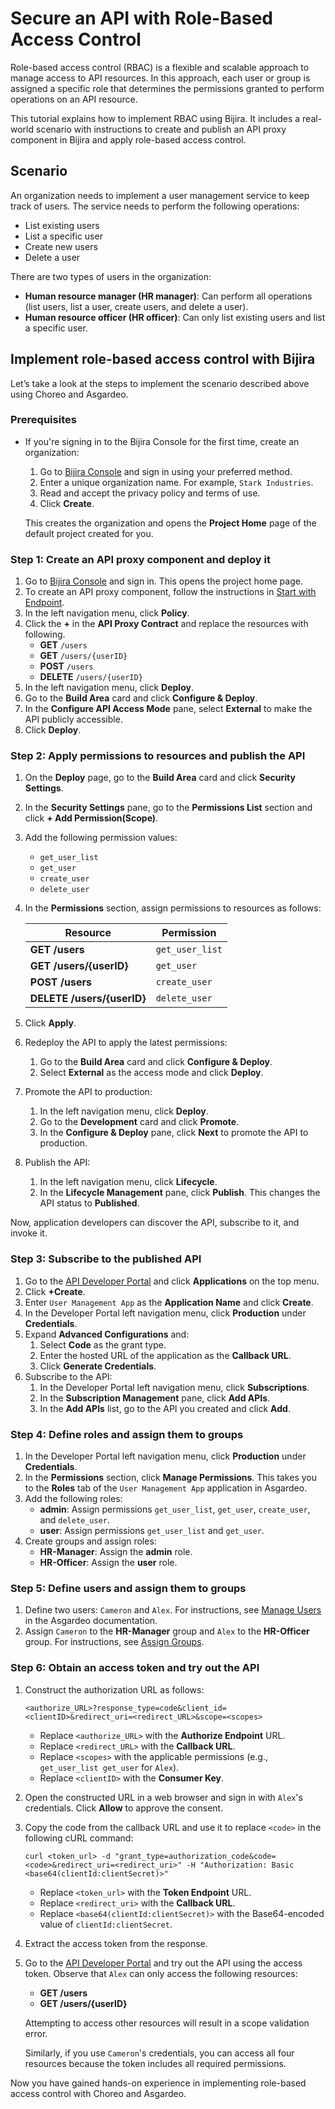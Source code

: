# Secure an API with Role-Based Access Control

Role-based access control (RBAC) is a flexible and scalable approach to manage access to API resources. In this approach, each user or group is assigned a specific role that determines the permissions granted to perform operations on an API resource.

This tutorial explains how to implement RBAC using Bijira. It includes a real-world scenario with instructions to create and publish an API proxy component in Bijira and apply role-based access control.

## Scenario

An organization needs to implement a user management service to keep track of users. The service needs to perform the following operations:

- List existing users
- List a specific user
- Create new users
- Delete a user

There are two types of users in the organization:

- **Human resource manager (HR manager)**: Can perform all operations (list users, list a user, create users, and delete a user).
- **Human resource officer (HR officer)**: Can only list existing users and list a specific user.

## Implement role-based access control with Bijira

Let’s take a look at the steps to implement the scenario described above using Choreo and Asgardeo.

### Prerequisites

- If you're signing in to the Bijira Console for the first time, create an organization:
    1. Go to [Bijira Console](https://console.bijira.dev/) and sign in using your preferred method.
    2. Enter a unique organization name. For example, `Stark Industries`.
    3. Read and accept the privacy policy and terms of use.
    4. Click **Create**.

  This creates the organization and opens the **Project Home** page of the default project created for you.

### Step 1: Create an API proxy component and deploy it

1. Go to [Bijira Console](https://console.bijira.dev/) and sign in. This opens the project home page.
2. To create an API proxy component, follow the instructions in [Start with Endpoint](../create-api-proxy/my-apis/http/start-with-endpoint.md).
3. In the left navigation menu, click **Policy**.
4. Click the **+** in the **API Proxy Contract** and replace the resources with following.
    - **GET** `/users`
    - **GET** `/users/{userID}`
    - **POST** `/users`
    - **DELETE** `/users/{userID}`
5. In the left navigation menu, click **Deploy**.
6. Go to the **Build Area** card and click **Configure & Deploy**.
7. In the **Configure API Access Mode** pane, select **External** to make the API publicly accessible.
8. Click **Deploy**.

### Step 2: Apply permissions to resources and publish the API

1. On the **Deploy** page, go to the **Build Area** card and click **Security Settings**.
2. In the **Security Settings** pane, go to the **Permissions List** section and click **+ Add Permission(Scope)**.
3. Add the following permission values:
    - `get_user_list`
    - `get_user`
    - `create_user`
    - `delete_user`
4. In the **Permissions** section, assign permissions to resources as follows:

    | **Resource**             | **Permission** |
    |--------------------------|----------------|
    | **GET /users**           | `get_user_list`|
    | **GET /users/{userID}**  | `get_user`     |
    | **POST /users**          | `create_user`  |
    | **DELETE /users/{userID}**| `delete_user`  |

5. Click **Apply**.
6. Redeploy the API to apply the latest permissions:
    1. Go to the **Build Area** card and click **Configure & Deploy**.
    2. Select **External** as the access mode and click **Deploy**.
7. Promote the API to production:
    1. In the left navigation menu, click **Deploy**.
    2. Go to the **Development** card and click **Promote**.
    3. In the **Configure & Deploy** pane, click **Next** to promote the API to production.
8. Publish the API:
    1. In the left navigation menu, click **Lifecycle**.
    2. In the **Lifecycle Management** pane, click **Publish**. This changes the API status to **Published**.

Now, application developers can discover the API, subscribe to it, and invoke it.

### Step 3: Subscribe to the published API

1. Go to the [API Developer Portal](https://devportal.choreo.dev/) and click **Applications** on the top menu.
2. Click **+Create**.
3. Enter `User Management App` as the **Application Name** and click **Create**.
4. In the Developer Portal left navigation menu, click **Production** under **Credentials**.
5. Expand **Advanced Configurations** and:
    1. Select **Code** as the grant type.
    2. Enter the hosted URL of the application as the **Callback URL**.
    3. Click **Generate Credentials**.
6. Subscribe to the API:
    1. In the Developer Portal left navigation menu, click **Subscriptions**.
    2. In the **Subscription Management** pane, click **Add APIs**.
    3. In the **Add APIs** list, go to the API you created and click **Add**.

### Step 4: Define roles and assign them to groups

1. In the Developer Portal left navigation menu, click **Production** under **Credentials**.
2. In the **Permissions** section, click **Manage Permissions**. This takes you to the **Roles** tab of the `User Management App` application in Asgardeo.
3. Add the following roles:
    - **admin**: Assign permissions `get_user_list`, `get_user`, `create_user`, and `delete_user`.
    - **user**: Assign permissions `get_user_list` and `get_user`.
4. Create groups and assign roles:
    - **HR-Manager**: Assign the **admin** role.
    - **HR-Officer**: Assign the **user** role.

### Step 5: Define users and assign them to groups

1. Define two users: `Cameron` and `Alex`. For instructions, see [Manage Users](https://wso2.com/asgardeo/docs/guides/users/manage-customers/#onboard-a-user) in the Asgardeo documentation.
2. Assign `Cameron` to the **HR-Manager** group and `Alex` to the **HR-Officer** group. For instructions, see [Assign Groups](https://wso2.com/asgardeo/docs/guides/users/manage-customers/#assign-groups).

### Step 6: Obtain an access token and try out the API

1. Construct the authorization URL as follows:

    ```
    <authorize_URL>?response_type=code&client_id=<clientID>&redirect_uri=<redirect_URL>&scope=<scopes>
    ```

    - Replace `<authorize_URL>` with the **Authorize Endpoint** URL.
    - Replace `<redirect_URL>` with the **Callback URL**.
    - Replace `<scopes>` with the applicable permissions (e.g., `get_user_list get_user` for `Alex`).
    - Replace `<clientID>` with the **Consumer Key**.

2. Open the constructed URL in a web browser and sign in with `Alex`'s credentials. Click **Allow** to approve the consent.
3. Copy the code from the callback URL and use it to replace `<code>` in the following cURL command:

    ```
    curl <token_url> -d "grant_type=authorization_code&code=<code>&redirect_uri=<redirect_uri>" -H "Authorization: Basic <base64(clientId:clientSecret)>"
    ```

    - Replace `<token_url>` with the **Token Endpoint** URL.
    - Replace `<redirect_uri>` with the **Callback URL**.
    - Replace `<base64(clientId:clientSecret)>` with the Base64-encoded value of `clientId:clientSecret`.

4. Extract the access token from the response.
5. Go to the [API Developer Portal](https://devportal.choreo.dev/) and try out the API using the access token. Observe that `Alex` can only access the following resources:
    - **GET /users**
    - **GET /users/{userID}**

    Attempting to access other resources will result in a scope validation error.

    Similarly, if you use `Cameron`'s credentials, you can access all four resources because the token includes all required permissions.

Now you have gained hands-on experience in implementing role-based access control with Choreo and Asgardeo.
